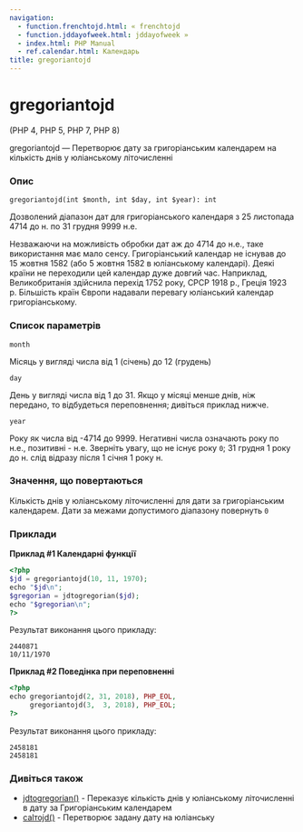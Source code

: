 ```yaml
---
navigation:
  - function.frenchtojd.html: « frenchtojd
  - function.jddayofweek.html: jddayofweek »
  - index.html: PHP Manual
  - ref.calendar.html: Календарь
title: gregoriantojd
---
```

# gregoriantojd

(PHP 4, PHP 5, PHP 7, PHP 8)

gregoriantojd — Перетворює дату за григоріанським календарем на кількість днів у юліанському літочисленні

### Опис

```methodsynopsis
gregoriantojd(int $month, int $day, int $year): int
```

Дозволений діапазон дат для григоріанського календаря з 25 листопада 4714 до н. по 31 грудня 9999 н.е.

Незважаючи на можливість обробки дат аж до 4714 до н.е., таке використання має мало сенсу. Григоріанський календар не існував до 15 жовтня 1582 (або 5 жовтня 1582 в юліанському календарі). Деякі країни не переходили цей календар дуже довгий час. Наприклад, Великобританія здійснила перехід 1752 року, СРСР 1918 р., Греція 1923 р. Більшість країн Європи надавали перевагу юліанський календар григоріанському.

### Список параметрів

`month`

Місяць у вигляді числа від 1 (січень) до 12 (грудень)

`day`

День у вигляді числа від 1 до 31. Якщо у місяці менше днів, ніж передано, то відбудеться переповнення; дивіться приклад нижче.

`year`

Року як числа від -4714 до 9999. Негативні числа означають року по н.е., позитивні - н.е. Зверніть увагу, що не існує року `0`; 31 грудня 1 року до н. слід відразу після 1 січня 1 року н.

### Значення, що повертаються

Кількість днів у юліанському літочисленні для дати за григоріанським календарем. Дати за межами допустимого діапазону повернуть `0`

### Приклади

**Приклад #1 Календарні функції**

```php
<?php
$jd = gregoriantojd(10, 11, 1970);
echo "$jd\n";
$gregorian = jdtogregorian($jd);
echo "$gregorian\n";
?>
```

Результат виконання цього прикладу:

```
2440871
10/11/1970
```

**Приклад #2 Поведінка при переповненні**

```php
<?php
echo gregoriantojd(2, 31, 2018), PHP_EOL,
     gregoriantojd(3,  3, 2018), PHP_EOL;
?>
```

Результат виконання цього прикладу:

```
2458181
2458181
```

### Дивіться також

-   [jdtogregorian()](function.jdtogregorian.html) - Переказує кількість днів у юліанському літочисленні в дату за Григоріанським календарем
-   [calтоjd()](function.cal-to-jd.html) - Перетворює задану дату на юліанську
